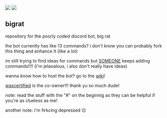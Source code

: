 ![](https://top.gg/api/widget/upvotes/1186799032899743835.svg)
![](https://bigrat.monster/media/bigrat.jpg)
## bigrat
repository for the poorly coded discord bot, big rat

the bot currently has like 13 commands? i don't know
you can probably fork this thing and enhance it (like a lot)

im still trying to find ideas for commands but [SOMEONE](https://github.com/wascertified/) keeps adding commands!!!! (i'm jelaoalous, i also don't really have ideas)

wanna *know* how to host the *bot*? go to the [wiki](https://github.com/soswav/bigrat/wiki)!

[wascertified](https://github.com/wascertified/) is the co-owner!!! thank yu so much dude!

note: read the stuff with the "#" on the beginnig as they can be helpful if you're as clueless as me!

another note: i'm firkcing depressed ☹️
